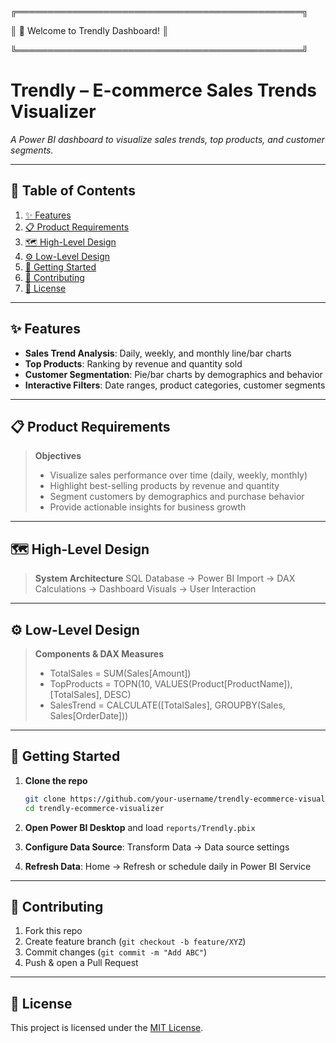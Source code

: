 ╔══════════════════════════════════════════════╗


║         🚀 Welcome to Trendly Dashboard!                 ║


╚══════════════════════════════════════════════╝

# Trendly – E-commerce Sales Trends Visualizer

*A Power BI dashboard to visualize sales trends, top products, and customer segments.*

---

## 📖 Table of Contents

1. [✨ Features](#✨-features)
2. [📋 Product Requirements](#📋-product-requirements)
3. [🗺️ High-Level Design](#🗺️-high-level-design)
4. [⚙️ Low-Level Design](#⚙️-low-level-design)
5. [🚀 Getting Started](#🚀-getting-started)
6. [🤝 Contributing](#🤝-contributing)
7. [📜 License](#📜-license)

---

## ✨ Features

* **Sales Trend Analysis**: Daily, weekly, and monthly line/bar charts
* **Top Products**: Ranking by revenue and quantity sold
* **Customer Segmentation**: Pie/bar charts by demographics and behavior
* **Interactive Filters**: Date ranges, product categories, customer segments

---

## 📋 Product Requirements

> **Objectives**
>
> * Visualize sales performance over time (daily, weekly, monthly)
> * Highlight best-selling products by revenue and quantity
> * Segment customers by demographics and purchase behavior
> * Provide actionable insights for business growth

---

## 🗺️ High-Level Design

> **System Architecture**
> SQL Database → Power BI Import → DAX Calculations → Dashboard Visuals → User Interaction

---

## ⚙️ Low-Level Design

> **Components & DAX Measures**
>
> * TotalSales = SUM(Sales\[Amount])
> * TopProducts = TOPN(10, VALUES(Product\[ProductName]), \[TotalSales], DESC)
> * SalesTrend = CALCULATE(\[TotalSales], GROUPBY(Sales, Sales\[OrderDate]))

---

## 🚀 Getting Started

1. **Clone the repo**

   ```bash
   git clone https://github.com/your-username/trendly-ecommerce-visualizer.git
   cd trendly-ecommerce-visualizer
   ```
2. **Open Power BI Desktop** and load `reports/Trendly.pbix`
3. **Configure Data Source**: Transform Data → Data source settings
4. **Refresh Data**: Home → Refresh or schedule daily in Power BI Service

---

## 🤝 Contributing

1. Fork this repo
2. Create feature branch (`git checkout -b feature/XYZ`)
3. Commit changes (`git commit -m "Add ABC"`)
4. Push & open a Pull Request

---

## 📜 License

This project is licensed under the [MIT License](LICENSE).
